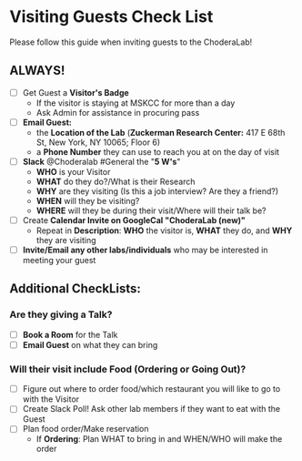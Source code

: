 # **Visiting Guests Check List**

Please follow this guide when inviting guests to the ChoderaLab!

## **ALWAYS!**
- [ ]  Get Guest a **Visitor's Badge**
    - If the visitor is staying at MSKCC for more than a day
    - Ask Admin for assistance in procuring pass
- [ ]  **Email Guest:**
    - the **Location of the Lab** (**Zuckerman Research Center:** 417 E 68th St, New York, NY 10065; Floor 6)
    - a **Phone Number** they can use to reach you at on the day of visit
- [ ]  **Slack** @Choderalab #General the "**5 W's**"
    - **WHO** is your Visitor
    - **WHAT** do they do?/What is their Research
    - **WHY** are they visiting (Is this a job interview? Are they a friend?)
    - **WHEN** will they be visiting?
    - **WHERE** will they be during their visit/Where will their talk be?
- [ ]  Create **Calendar Invite on GoogleCal "ChoderaLab (new)"**
    - Repeat in **Description**: **WHO** the visitor is, **WHAT** they do, and **WHY** they are visiting
- [ ]  **Invite/Email any other labs/individuals** who may be interested in meeting your guest

## **Additional CheckLists:**

### Are they giving a Talk?
- [ ]  **Book a Room** for the Talk
- [ ]  **Email Guest** on what they can bring

### Will their visit include Food (Ordering or Going Out)?
- [ ]  Figure out where to order food/which restaurant you will like to go to with the Visitor
- [ ]  Create Slack Poll! Ask other lab members if they want to eat with the Guest
- [ ]  Plan food order/Make reservation
    - If **Ordering**: Plan WHAT to bring in and WHEN/WHO will make the order
